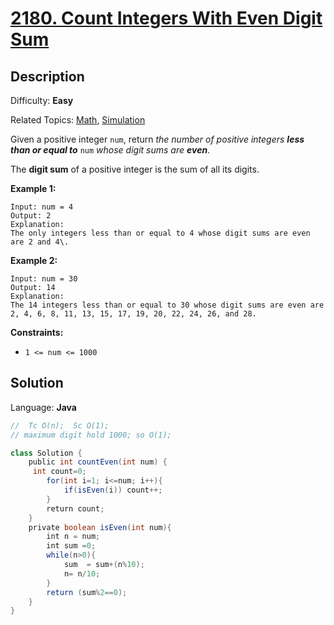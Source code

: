 # [2180\. Count Integers With Even Digit Sum](https://leetcode.com/problems/count-integers-with-even-digit-sum/)

## Description

Difficulty: **Easy**  

Related Topics: [Math](https://leetcode.com/tag/math/), [Simulation](https://leetcode.com/tag/simulation/)


Given a positive integer `num`, return _the number of positive integers **less than or equal to**_ `num` _whose digit sums are **even**_.

The **digit sum** of a positive integer is the sum of all its digits.

**Example 1:**

```
Input: num = 4
Output: 2
Explanation:
The only integers less than or equal to 4 whose digit sums are even are 2 and 4\.    
```

**Example 2:**

```
Input: num = 30
Output: 14
Explanation:
The 14 integers less than or equal to 30 whose digit sums are even are
2, 4, 6, 8, 11, 13, 15, 17, 19, 20, 22, 24, 26, and 28.
```

**Constraints:**

*   `1 <= num <= 1000`


## Solution

Language: **Java**

```java
//  Tc O(n);  Sc O(1);
// maximum digit hold 1000; so O(1);

class Solution {
    public int countEven(int num) {
     int count=0;
        for(int i=1; i<=num; i++){
            if(isEven(i)) count++;
        }  
        return count;
    }
    private boolean isEven(int num){
        int n = num;
        int sum =0;
        while(n>0){
            sum  = sum+(n%10);
            n= n/10;
        }
        return (sum%2==0);
    }
}
```